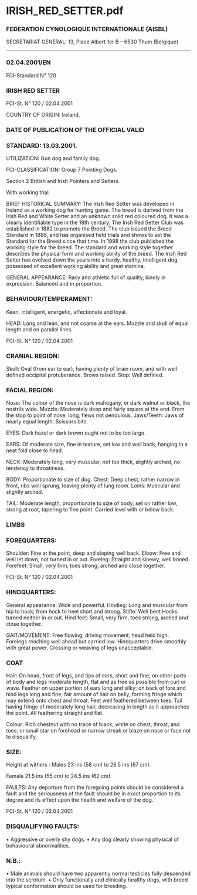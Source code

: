 # IRISH_RED_SETTER.pdf


### FEDERATION CYNOLOGIQUE INTERNATIONALE (AISBL)


SECRETARIAT GENERAL: 13, Place Albert 1er  B – 6530 Thuin (Belgique)
______________________________________________________________________________

### 02.04.2001/EN



FCI-Standard N° 120


### IRISH RED SETTER




FCI-St. N° 120   / 02.04.2001

COUNTRY OF ORIGIN: Ireland.

### DATE OF PUBLICATION OF THE OFFICIAL VALID



### STANDARD: 13.03.2001.



UTILIZATION: Gun dog and family dog.

FCI-CLASSIFICATION:    Group     7   Pointing Dogs.



Section  2  British and Irish Pointers
and Setters.



With working trial.

BRIEF HISTORICAL SUMMARY: The Irish Red Setter was
developed in Ireland as a working dog for hunting game.  The breed is
derived from the Irish Red and White Setter and an unknown solid red
coloured dog.  It was a clearly identifiable type in the 18th century.  The
Irish Red Setter Club was established in 1882 to promote the Breed.
The club issued the Breed Standard in 1886, and has organised field
trials and shows to set the Standard for the Breed since that time.  In
1998 the club published the working style for the breed.  The standard
and working style together describes the physical form and working
ability of the breed.
The Irish Red Setter has evolved down the years into a hardy, healthy,
intelligent dog, possessed of excellent working ability and great
stamina.

GENERAL APPEARANCE:  Racy and athletic full of quality,
kindly in expression.  Balanced and in proportion.

### BEHAVIOUR/TEMPERAMENT:


Keen,
intelligent,
energetic,
affectionate and loyal.

HEAD:  Long and lean, and not coarse at the ears. Muzzle and skull of
equal length and on parallel lines.




FCI-St. N° 120   / 02.04.2001


### CRANIAL REGION:


Skull: Oval (from ear to ear), having plenty of brain room, and with
well defined occipital protuberance.  Brows raised.
Stop: Well defined.

### FACIAL REGION:


Nose: The colour of the nose is dark mahogany, or dark walnut or
black, the nostrils wide.
Muzzle:  Moderately deep and fairly square at the end. From the stop to
point of nose, long, flews not pendulous.
Jaws/Teeth: Jaws of nearly equal length.  Scissors bite.

EYES: Dark hazel or dark brown ought not to be too large.

EARS: Of moderate size, fine in texture, set low and well back,
hanging in a neat fold close to head.

NECK: Moderately long, very muscular, not too thick, slightly arched,
no tendency to throatiness.

BODY:  Proportionate to size of dog.
Chest: Deep chest, rather narrow in front, ribs well sprung, leaving
plenty of lung room.
Loins: Muscular and slightly arched.

TAIL: Moderate length, proportionate to size of body, set on rather
low, strong at root, tapering to fine point.  Carried level with or below
back.

### LIMBS



### FOREQUARTERS:


Shoulder: Fine at the point, deep and sloping well back.
Elbow: Free and well let down, not turned in or out.
Foreleg:  Straight and sinewy, well boned.
Forefeet:  Small, very firm, toes strong, arched and close together.




FCI-St. N° 120   / 02.04.2001



### HINDQUARTERS:


General appearance: Wide and powerful.
Hindleg: Long and muscular from hip to hock; from hock to heel short
and strong.
Stifle: Well bent
Hocks:  turned neither in or out.
Hind feet:  Small, very firm, toes strong, arched and close together.

GAIT/MOVEMENT: Free flowing, driving movement; head held
high. Forelegs reaching well ahead but carried low.  Hindquarters drive
smoothly with great power.  Crossing or weaving of legs unacceptable.

### COAT


Hair: On head, front of legs, and tips of ears, short and fine; on other
parts of body and legs moderate length, flat and as free as possible from
curl or wave.  Feather on upper portion of ears long and silky; on back
of fore and hind legs long and fine; fair amount of hair on belly,
forming fringe which may extend onto chest and throat.  Feet well
feathered between toes.  Tail having fringe of moderately long hair,
decreasing in length as it approaches the point. All feathering straight
and flat.

Colour: Rich chestnut with no trace of black; white on chest, throat, and
toes; or small star on forehead or narrow streak or blaze on nose or face
not to disqualify.

### SIZE:


Height at withers : Males   23    ins (58 cm) to 26.5 ins (67 cm).

Female 21.5 ins (55 cm) to 24.5 ins (62 cm).

FAULTS: Any departure from the foregoing points should be
considered a fault and the seriousness of the fault should be in exact
proportion to its degree and its effect upon the health and welfare of the
dog.



FCI-St. N° 120   / 02.04.2001


### DISQUALIFYING FAULTS:


•
Aggressive or overly shy dogs.
•
Any dog clearly showing physical of behavioural abnormalities.

### N.B.:


•
Male animals should have two apparently normal testicles fully
descended into the scrotum.
•
Only functionally and clinically healthy dogs, with breed
typical conformation should be used for breeding.






